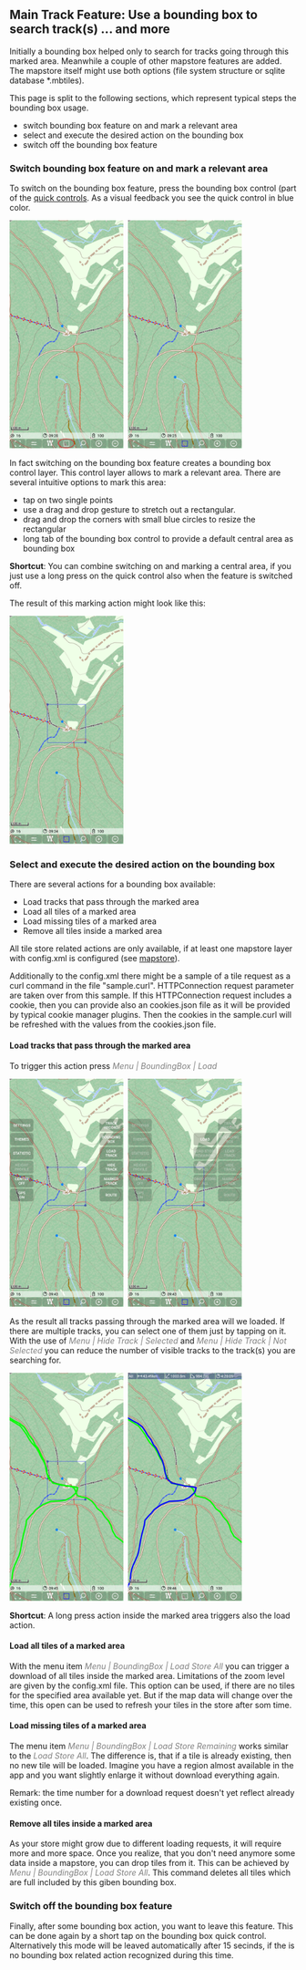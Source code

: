 ## Main Track Feature: Use a bounding box to search track(s) ... and more

Initially a bounding box helped only to search for tracks going through this marked area. Meanwhile a couple of other mapstore features are added.
The mapstore itself might use both options (file system structure or sqlite database *.mbtiles).

This page is split to the following sections, which represent typical steps the bounding box usage.
- switch bounding box feature on and mark a relevant area 
- select and execute the desired action on the bounding box
- switch off the bounding box feature 

### Switch bounding box feature on and mark a relevant area
To switch on the bounding box feature, press the bounding box control (part of the [quick controls](../../FurtherFeatures/QuikControl/quickcontrols.md).
As a visual feedback you see the quick control in blue color.

<img src="./bb_m1.png" width="200" />&nbsp;
<img src="./bb_m2.png" width="200" />&nbsp;

In fact switching on the bounding box feature creates a bounding box control layer. This control layer allows to mark a relevant area.
There are several intuitive options to mark this area:
- tap on two single points 
- use a drag and drop gesture to stretch out a rectangular.
- drag and drop the corners with small blue circles to resize the rectangular
- long tab of the bounding box control to provide a default central area as bounding box 

**Shortcut**: You can combine switching on and marking a central area, if you just use a long press on the quick control also when the feature is switched off. 
 
The result of this marking action might look like this:

<img src="./bb_m3.png" width="200" />&nbsp;

### Select and execute the desired action on the bounding box

There are several actions for a bounding box available:

- Load tracks that pass through the marked area
- Load all tiles of a marked area
- Load missing tiles of a marked area
- Remove all tiles inside a marked area

All tile store related actions are only available, if at least one mapstore layer with config.xml is configured 
(see  [mapstore](../../MainMapFeatures/MapStore/mapstore.md)).

Additionally to the config.xml there might be a sample of a tile request as a curl command in the file "sample.curl". HTTPConnection request 
parameter are taken over from this sample. If this HTTPConnection request includes a cookie, then you can provide also an cookies.json file as 
it will be provided by typical cookie manager plugins. Then the cookies in the sample.curl will be refreshed with the values from the cookies.json file.

#### Load tracks that pass through the marked area

To trigger this action press <span style="color:gray">*Menu | BoundingBox | Load*</span>

<img src="./bb_a1a.png" width="200" />&nbsp;
<img src="./bb_a1b.png" width="200" />&nbsp;

As the result all tracks passing through the marked area will we loaded. If there are multiple tracks, you can select one of them just by tapping on it.
With the use of <span style="color:gray">*Menu | Hide Track | Selected*</span> and <span style="color:gray">*Menu | Hide Track | Not Selected*</span> you
can reduce the number of visible tracks to the track(s) you are searching for.

<img src="./bb_a1c.png" width="200" />&nbsp;
<img src="./bb_a1d.png" width="200" />&nbsp;

**Shortcut**: A long press action inside the marked area triggers also the load action.

#### Load all tiles of a marked area

With the menu item <span style="color:gray">*Menu | BoundingBox | Load Store All*</span> you can trigger a download of all tiles inside the marked area.
Limitations of the zoom level are given by the config.xml file. This option can be used, if there are no tiles for the specified area available yet.
But if the map data will change over the time, this open can be used to refresh your tiles in the store after som time.

#### Load missing tiles of a marked area

The menu item <span style="color:gray">*Menu | BoundingBox | Load Store Remaining*</span> works similar to the <span style="color:gray">*Load Store All*</span>. 
The difference is, that if a tile is already existing, then no new tile will be loaded.
Imagine you have a region almost available in the app and you want slightly enlarge it without download everything again.

Remark: the time number for a download request doesn't yet reflect already existing once.

#### Remove all tiles inside a marked area

As your store might grow due to different loading requests, it will require more and more space. Once you realize, that you don't need anymore some data
inside a mapstore, you can drop tiles from it. This can be achieved by <span style="color:gray">*Menu | BoundingBox | Load Store All*</span>. This command 
deletes all tiles which are full included by this giben bounding box.   


### Switch off the bounding box feature 

Finally, after some bounding box action, you want to leave this feature. This can be done again by a short tap on the bounding box quick control.
Alternatively this mode will be leaved automatically after 15 secinds, if the is no bounding box related action recognized during this time.
